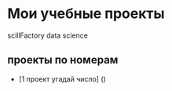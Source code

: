 # Мои учебные проекты
scillFactory data science
## проекты по номерам
* [1 проект угадай число] ()


